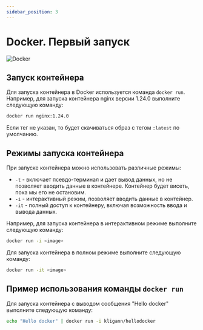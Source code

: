 ```yaml
---
sidebar_position: 3
---
```


# Docker. Первый запуск

![Docker](https://img.shields.io/badge/docker-%230db7ed.svg?style=for-the-badge&logo=docker&logoColor=white)

## Запуск контейнера

Для запуска контейнера в Docker используется команда `docker run`. Например, для запуска контейнера nginx версии 1.24.0 выполните следующую команду:

```bash
docker run nginx:1.24.0
```

Если тег не указан, то будет скачиваться образ с тегом `:latest` по умолчанию.

## Режимы запуска контейнера

При запуске контейнера можно использовать различные режимы:

- `-t` - включает псевдо-терминал и дает вывод данных, но не позволяет вводить данные в контейнере. Контейнер будет висеть, пока мы его не остановим.
- `-i` - интерактивный режим, позволяет вводить данные в контейнер.
- `-it` - полный доступ к контейнеру, включая возможность ввода и вывода данных.

Например, для запуска контейнера в интерактивном режиме выполните следующую команду:

```bash
docker run -i <image>
```

Для запуска контейнера в полном режиме выполните следующую команду:

```bash
docker run -it <image>
```

## Пример использования команды `docker run`

Для запуска контейнера с выводом сообщения "Hello docker" выполните следующую команду:

```bash
echo "Hello docker" | docker run -i kligann/hellodocker
```